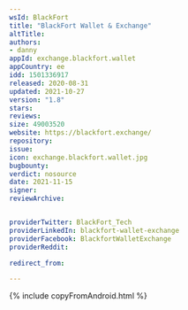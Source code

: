 ```yaml
---
wsId: BlackFort
title: "BlackFort Wallet & Exchange"
altTitle:
authors:
- danny
appId: exchange.blackfort.wallet
appCountry: ee
idd: 1501336917
released: 2020-08-31
updated: 2021-10-27
version: "1.8"
stars:
reviews:
size: 49003520
website: https://blackfort.exchange/
repository:
issue:
icon: exchange.blackfort.wallet.jpg
bugbounty:
verdict: nosource
date: 2021-11-15
signer:
reviewArchive:


providerTwitter: BlackFort_Tech
providerLinkedIn: blackfort-wallet-exchange
providerFacebook: BlackfortWalletExchange
providerReddit:

redirect_from:

---
```

{% include copyFromAndroid.html %}
